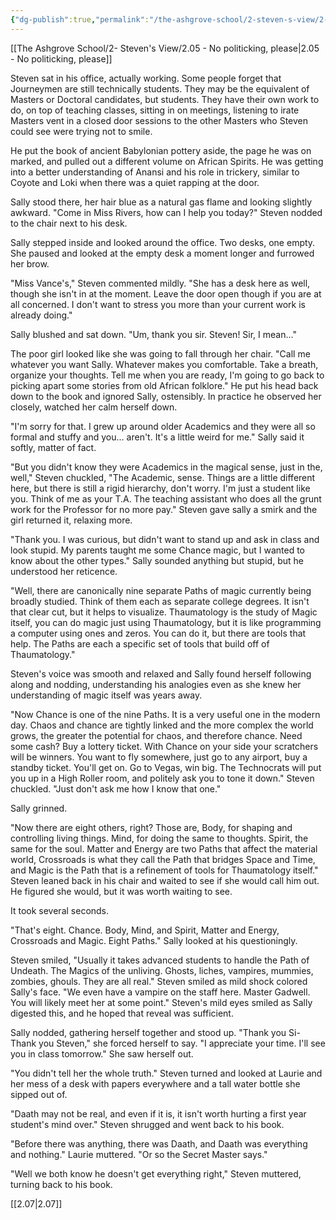 ```yaml
---
{"dg-publish":true,"permalink":"/the-ashgrove-school/2-steven-s-view/2-06/"}
---
```


[[The Ashgrove School/2- Steven's View/2.05 - No politicking, please\|2.05 - No politicking, please]]

Steven sat in his office, actually working. Some people forget that Journeymen are still technically students. They may be the equivalent of Masters or Doctoral candidates, but students. They have their own work to do, on top of teaching classes, sitting in on meetings, listening to irate Masters vent in a closed door sessions to the other Masters who Steven could see were trying not to smile. 

He put the book of ancient Babylonian pottery aside, the page he was on marked, and pulled out a different volume on African Spirits. He was getting into a better understanding of Anansi and his role in trickery, similar to Coyote and Loki when there was a quiet rapping at the door. 

Sally stood there, her hair blue as a natural gas flame and looking slightly awkward. "Come in Miss Rivers, how can I help you today?" Steven nodded to the chair next to his desk. 

Sally stepped inside and looked around the office. Two desks, one empty. She paused and looked at the empty desk a moment longer and furrowed her brow.

"Miss Vance's," Steven commented mildly. "She has a desk here as well, though she isn't in at the moment. Leave the door open though if you are at all concerned. I don't want to stress you more than your current work is already doing."

Sally blushed and sat down. "Um, thank you sir. Steven! Sir, I mean..."

The poor girl looked like she was going to fall through her chair. "Call me whatever you want Sally. Whatever makes you comfortable. Take a breath, organize your thoughts. Tell me when you are ready, I'm going to go back to picking apart some stories from old African folklore." He put his head back down to the book and ignored Sally, ostensibly. In practice he observed her closely, watched her calm herself down. 

"I'm sorry for that. I grew up around older Academics and they were all so formal and stuffy and you... aren't. It's a little weird for me." Sally said it softly, matter of fact.

"But you didn't know they were Academics in the magical sense, just in the, well," Steven chuckled, "The Academic, sense. Things are a little different here, but there is still a rigid hierarchy, don't worry. I'm just a student like you. Think of me as your T.A. The teaching assistant who does all the grunt work for the Professor for no more pay." Steven gave sally a smirk and the girl returned it, relaxing more. 

"Thank you. I was curious, but didn't want to stand up and ask in class and look stupid. My parents taught me some Chance magic, but I wanted to know about the other types." Sally sounded anything but stupid, but he understood her reticence. 

"Well, there are canonically nine separate Paths of magic currently being broadly studied. Think of them each as separate college degrees. It isn't that clear cut, but it helps to visualize. Thaumatology is the study of Magic itself, you can do magic just using Thaumatology, but it is like programming a computer using ones and zeros. You can do it, but there are tools that help. The Paths are each a specific set of tools that build off of Thaumatology." 

Steven's voice was smooth and relaxed and Sally found herself following along and nodding, understanding his analogies even as she knew her understanding of magic itself was years away.

"Now Chance is one of the nine Paths. It is a very useful one in the modern day. Chaos and chance are tightly linked and the more complex the world grows, the greater the potential for chaos, and therefore chance. Need some cash? Buy a lottery ticket. With Chance on your side your scratchers will be winners. You want to fly somewhere, just go to any airport, buy a standby ticket. You'll get on. Go to Vegas, win big. The Technocrats will put you up in a High Roller room, and politely ask you to tone it down." Steven chuckled. "Just don't ask me how I know that one."

Sally grinned. 

"Now there are eight others, right? Those are, Body, for shaping and controlling living things. Mind, for doing the same to thoughts. Spirit, the same for the soul. Matter and Energy are two Paths that affect the material world, Crossroads is what they call the Path that bridges Space and Time, and Magic is the Path that is a refinement of tools for Thaumatology itself." Steven leaned back in his chair and waited to see if she would call him out. He figured she would, but it was worth waiting to see. 

It took several seconds. 

"That's eight. Chance. Body, Mind, and Spirit, Matter and Energy, Crossroads and Magic. Eight Paths." Sally looked at his questioningly. 

Steven smiled, "Usually it takes advanced students to handle the Path of Undeath. The Magics of the unliving. Ghosts, liches, vampires, mummies, zombies, ghouls. They are all real." Steven smiled as mild shock colored Sally's face. "We even have a vampire on the staff here. Master Gadwell. You will likely meet her at some point." Steven's mild eyes smiled as Sally digested this, and he hoped that reveal was sufficient. 

Sally nodded, gathering herself together and stood up. "Thank you Si- Thank you Steven," she forced herself to say. "I appreciate your time. I'll see you in class tomorrow." She saw herself out.

"You didn't tell her the whole truth." Steven turned and looked at Laurie and her mess of a desk with papers everywhere and a tall water bottle she sipped out of. 

"Daath may not be real, and even if it is, it isn't worth hurting a first year student's mind over." Steven shrugged and went back to his book. 

"Before there was anything, there was Daath, and Daath was everything and nothing." Laurie muttered. "Or so the Secret Master says."

"Well we both know he doesn't get everything right," Steven muttered, turning back to his book.

[[2.07\|2.07]]
